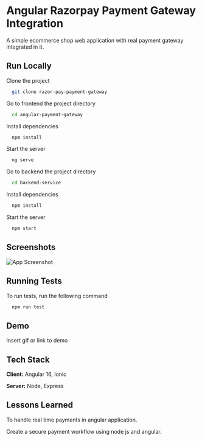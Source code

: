 
# Angular Razorpay Payment Gateway Integration

A simple ecommerce shop web application with real payment gateway integrated in it.

## Run Locally

Clone the project

```bash
  git clone razor-pay-payment-gateway
```

Go to frontend the project directory

```bash
  cd angular-payment-gateway
```

Install dependencies

```bash
  npm install
```

Start the server

```bash
  ng serve
```
Go to backend the project directory

```bash
  cd backend-service
```

Install dependencies

```bash
  npm install
```

Start the server

```bash
  npm start
```

## Screenshots

![App Screenshot](https://via.placeholder.com/468x300?text=App+Screenshot+Here)


## Running Tests

To run tests, run the following command

```bash
  npm run test
```


## Demo

Insert gif or link to demo


## Tech Stack

**Client:** Angular 16, Ionic

**Server:** Node, Express


## Lessons Learned

To handle real time payments in angular application.

Create a secure payment workflow using node js and angular.

